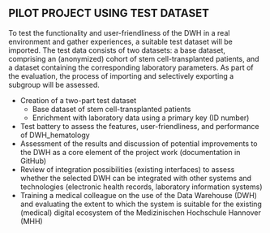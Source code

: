 ## PILOT PROJECT USING TEST DATASET

To test the functionality and user-friendliness of the DWH in a real environment and gather experiences, a suitable test dataset will be imported. The test data consists of two datasets: a base dataset, comprising an (anonymized) cohort of stem cell-transplanted patients, and a dataset containing the corresponding laboratory parameters. As part of the evaluation, the process of importing and selectively exporting a subgroup will be assessed.
* Creation of a two-part test dataset
  * Base dataset of stem cell-transplanted patients
  * Enrichment with laboratory data using a primary key (ID number)
* Test battery to assess the features, user-friendliness, and performance of DWH_hematology
* Assessment of the results and discussion of potential improvements to the DWH as a core element of the project work (documentation in GitHub)
* Review of integration possibilities (existing interfaces) to assess whether the selected DWH can be integrated with other systems and technologies (electronic health records, laboratory information systems)
* Training a medical colleague on the use of the Data Warehouse (DWH) and evaluating the extent to which the system is suitable for the existing (medical) digital ecosystem of the Medizinischen Hochschule Hannover (MHH)
